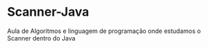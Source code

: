 # Scanner-Java
Aula de Algoritmos e linguagem de programação onde estudamos o Scanner dentro do Java
